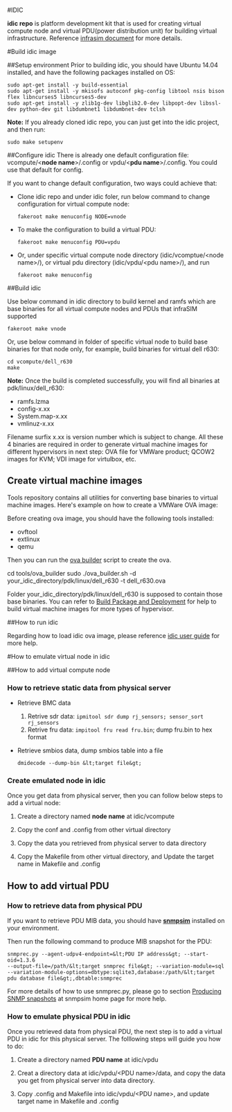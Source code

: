 #IDIC

**idic repo** is platform development kit that is used for creating virtual compute node and virtual PDU(power distribution unit) for building virtual infrastructure. Reference [infrasim document](http://infrasim.readthedocs.org/) for more details.

#Build idic image

##Setup environment
Prior to building idic, you should have Ubuntu 14.04 installed, and have the following packages installed on OS: 

    sudo apt-get install -y build-essential
    sudo apt-get install -y mkisofs autoconf pkg-config libtool nsis bison flex libncurses5 libncurses5-dev 
    sudo apt-get install -y zlib1g-dev libglib2.0-dev libpopt-dev libssl-dev python-dev git libdumbnet1 libdumbnet-dev tclsh

**Note:** If you already cloned idic repo, you can just get into the idic project, and then run:

    sudo make setupenv

##Configure idic
There is already one default configuration file: vcompute/&lt;**node name**&gt;/.config or vpdu/&lt;**pdu name**&gt;/.config. You could use that default for config.

If you want to change default configuration, two ways could achieve that:

* Clone idic repo and under idic foler, run below command to change configuration for virtual compute node:

    `fakeroot make menuconfig NODE=vnode`

* To make the configuration to build a virtual PDU:

    `fakeroot make menuconfig PDU=vpdu`

* Or, under specific virtual compute node directory (idic/vcomptue/&lt;node name&gt;/), or virtual pdu directory (idic/vpdu/&lt;pdu name&gt;/), and run

    `fakeroot make menuconfig`

##Build idic

  Use below command in idic directory to build kernel and ramfs which are base binaries for all virtual compute nodes and PDUs that infraSIM supported 

    fakeroot make vnode
  
Or, use below command in folder of specific virtual node to build base binaries for that node only, for example, build binaries for virtual dell r630:
  
    cd vcompute/dell_r630
    make 

**Note:** Once the build is completed successfully, you will find all binaries at pdk/linux/dell_r630:

* ramfs.lzma
* config-x.xx
* System.map-x.xx
* vmlinuz-x.xx

Filename surfix x.xx is version number which is subject to change. All these 4 binaries are required in order to generate virtual machine images for different hypervisors in next step: OVA file for VMWare product; QCOW2 images for KVM; VDI image for virtulbox, etc.

## Create virtual machine images 

Tools repository contains all utilities for converting base binaries to virtual machine images. Here's example on how to create a VMWare OVA image:

Before creating ova image, you should have the following tools installed:

* ovftool
* extlinux
* qemu

Then you can run the [ova builder](https://github.com/InfraSIM/tools/tree/master/ova_builder) script to create the ova.

   cd tools/ova_builder
   sudo ./ova_builder.sh -d your_idic_directory/pdk/linux/dell_r630 -t dell_r630.ova
 
 
Folder your_idic_directory/pdk/linux/dell_r630 is supposed to contain those base binaries. You can refer to [Build Package and Deployment](http://infrasim.readthedocs.org/en/latest/builddeploy.html) for help to build virtual machine images for more types of hypervisor.


##How to run idic

Regarding how to load idic ova image, please reference [idic user guide](http://infrasim.readthedocs.org/en/latest/userguide.html) for more help.

#How to emulate virtual node in idic

##How to add virtual compute node

### How to retrieve static data from physical server

* Retrieve BMC data

    1. Retrive sdr data: `ipmitool sdr dump rj_sensors; sensor_sort rj_sensors`
    2. Retrive fru data: `impitool fru read fru.bin`; dump fru.bin to hex format


* Retrieve smbios data, dump smbios table into a file 

    `dmidecode --dump-bin &lt;target file&gt;`

### Create emulated node in idic

Once you get data from physical server, then you can follow below steps to add a virtual node:

1. Create a directory named **node name** at idic/vcompute

2. Copy the conf and .config from other virtual directory

3. Copy the data you retrieved from physical server to data directory

4. Copy the Makefile from other virtual directory, and Update the target name in Makefile and .config

## How to add virtual PDU

### How to retrieve data from physical PDU

If you want to retrieve PDU MIB data, you should have [**snmpsim**](http://snmpsim.sourceforge.net/) installed on your environment.

Then run the following command to produce MIB snapshot for the PDU:
```
snmprec.py --agent-udpv4-endpoint=&lt;PDU IP address&gt; --start-oid=1.3.6 
--output-file=/path/&lt;target snmprec file&gt; --variation-module=sql 
--variation-module-options=dbtype:sqlite3,database:/path/&lt;target pdu database file&gt;,dbtable:snmprec
```

For more details of how to use snmprec.py, please go to section [Producing SNMP snapshots](http://snmpsim.sourceforge.net/snapshotting.html) at snmpsim home page for more help.


### How to emulate physical PDU in idic

Once you retrieved data from physical PDU, the next step is to add a virtual PDU in idic for this physical server. The folllowing steps will guide you how to do:

1. Create a directory named **PDU name** at idic/vpdu

2. Creat a directory data at idic/vpdu/&lt;PDU name&gt;/data, and copy the data you get from physical server into data directory.

3. Copy .config and Makefile into idic/vpdu/&lt;PDU name&gt;, and update target name in Makefile and .config
